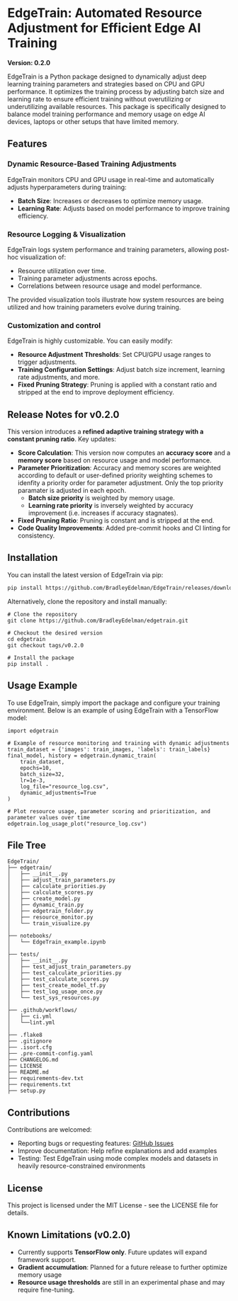 # EdgeTrain: Automated Resource Adjustment for Efficient Edge AI Training  
**Version: 0.2.0**

EdgeTrain is a Python package designed to dynamically adjust deep learning training parameters and strategies based on CPU and GPU performance. It optimizes the training process by adjusting batch size and learning rate to ensure efficient training without overutilizing or underutilizing available resources. This package is specifically designed to balance model training performance and memory usage on edge AI devices, laptops or other setups that have limited memory.  

## Features

### Dynamic Resource-Based Training Adjustments
EdgeTrain monitors CPU and GPU usage in real-time and automatically adjusts hyperparameters during training:
- **Batch Size**: Increases or decreases to optimize memory usage.
- **Learning Rate**:  Adjusts based on model performance to improve training efficiency.

### Resource Logging & Visualization
EdgeTrain logs system performance and training parameters, allowing post-hoc visualization of:
- Resource utilization over time.
- Training parameter adjustments across epochs.
- Correlations between resource usage and model performance.
  
The provided visualization tools illustrate how system resources are being utilized and how training parameters evolve during training.

### Customization and control
EdgeTrain is highly customizable. You can easily modify:
- **Resource Adjustment Thresholds**: Set CPU/GPU usage ranges to trigger adjustments.
- **Training Configuration Settings**: Adjust batch size increment, learning rate adjustments, and more.
- **Fixed Pruning Strategy**: Pruning is applied with a constant ratio and stripped at the end to improve deployment efficiency.

## Release Notes for v0.2.0
This version introduces a **refined adaptive training strategy with a constant pruning ratio**. Key updates:

- **Score Calculation**: This version now computes an **accuracy score** and a **memory score** based on resource usage and model performance.
- **Parameter Prioritization**: Accuracy and memory scores are weighted according to default or user-defined priority weighting schemes to idenfity a priority order for parameter adjustment. Only the top priority paramater is adjusted in each epoch.
    - **Batch size priority** is weighted by memory usage.
    - **Learning rate priority** is inversely weighted by accuracy improvement (i.e. increases if accuracy stagnates).
- **Fixed Pruning Ratio**: Pruning is constant and is stripped at the end.
- **Code Quality Improvements**: Added pre-commit hooks and CI linting for consistency.

## Installation
You can install the latest version of EdgeTrain via pip:

```bash
pip install https://github.com/BradleyEdelman/EdgeTrain/releases/download/v0.2.0-alpha/edgetrain-0.2.0.tar.gz
```

Alternatively, clone the repository and install manually:

```
# Clone the repository
git clone https://github.com/BradleyEdelman/edgetrain.git

# Checkout the desired version
cd edgetrain
git checkout tags/v0.2.0

# Install the package
pip install .
```

## Usage Example
To use EdgeTrain, simply import the package and configure your training environment. Below is an example of using EdgeTrain with a TensorFlow model:
```
import edgetrain

# Example of resource monitoring and training with dynamic adjustments
train_dataset = {'images': train_images, 'labels': train_labels}
final_model, history = edgetrain.dynamic_train(
    train_dataset, 
    epochs=10, 
    batch_size=32, 
    lr=1e-3, 
    log_file="resource_log.csv", 
    dynamic_adjustments=True
)

# Plot resource usage, parameter scoring and prioritization, and parameter values over time
edgetrain.log_usage_plot("resource_log.csv")
```

## File Tree
```
EdgeTrain/
├── edgetrain/
│   ├── __init__.py
│   ├── adjust_train_parameters.py
│   ├── calculate_priorities.py
│   ├── calculate_scores.py
│   ├── create_model.py
│   ├── dynamic_train.py
│   ├── edgetrain_folder.py
│   ├── resource_monitor.py
│   └── train_visualize.py
│
├── notebooks/
│   └── EdgeTrain_example.ipynb
│
├── tests/
│   ├── __init__.py
│   ├── test_adjust_train_parameters.py
│   ├── test_calculate_priorities.py
│   ├── test_calculate_scores.py
│   ├── test_create_model_tf.py
│   ├── test_log_usage_once.py
│   └── test_sys_resources.py
│
├── .github/workflows/
│   ├── ci.yml
│   └──lint.yml
│
├── .flake8
├── .gitignore
├── .isort.cfg
├── .pre-commit-config.yaml
├── CHANGELOG.md
├── LICENSE
├── README.md
├── requirements-dev.txt
├── requirements.txt
├── setup.py
```

## Contributions
Contributions are welcomed:
- Reporting bugs or requesting features: [GitHub Issues](https://github.com/BradleyEdelman/edgetrain/issues)
- Improve documentation: Help refine explanations and add examples
- Testing: Test EdgeTrain using mode complex models and datasets in heavily resource-constrained environments


## License
This project is licensed under the MIT License - see the LICENSE file for details.


## Known Limitations (v0.2.0)
- Currently supports **TensorFlow only**. Future updates will expand framework support.
- **Gradient accumulation**: Planned for a future release to further optimize memory usage
- **Resource usage thresholds** are still in an experimental phase and may require fine-tuning.
